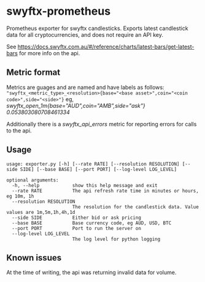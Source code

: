 # swyftx-prometheus
Prometheus exporter for swyftx candlesticks.
Exports latest candlestick data for all cryptocurrencies, and does not require an API key.

See https://docs.swyftx.com.au/#/reference/charts/latest-bars/get-latest-bars for more info on the api.

## Metric format

Metrics are guages and are named and have labels as follows:
```"swyftx_<metric_type>_<resolution>{base="<base asset>",coin="<coin code>",side="<side>"}```
eg, *swyftx_open_1m{base="AUD",coin="AMB",side="ask"} 0.053803080708461334*

Additionally there is a *swyftx_api_errors* metric for reporting errors for calls to the api.

## Usage

```
usage: exporter.py [-h] [--rate RATE] [--resolution RESOLUTION] [--side SIDE] [--base BASE] [--port PORT] [--log-level LOG_LEVEL]

optional arguments:
  -h, --help            show this help message and exit
  --rate RATE           The api refresh rate time in minutes or hours, eg 10m, 1h
  --resolution RESOLUTION
                        The resolution for the candlestick data. Value values are 1m,5m,1h,4h,1d
  --side SIDE           Either bid or ask pricing
  --base BASE           Base currency code, eg AUD, USD, BTC
  --port PORT           Port to run the server on
  --log-level LOG_LEVEL
                        The log level for python logging
```

## Known issues

At the time of writing, the api was returning invalid data for volume.

